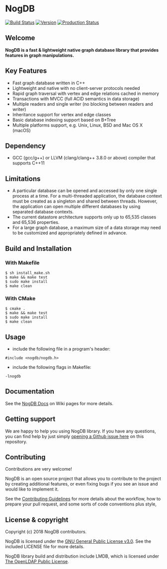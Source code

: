 # NogDB

[![Build Status](https://travis-ci.org/nogdb/nogdb.svg?branch=develop)](https://travis-ci.org/nogdb/nogdb)
[![Version](https://img.shields.io/badge/version-0.10.0%20beta-blue.svg)]()
[![Production Status](https://img.shields.io/badge/status-unstable-red.svg)]()

## Welcome
**NogDB is a fast & lightweight native graph database library that provides features in graph manipulations.**

## Key Features
* Fast graph database written in C++
* Lightweight and native with no client-server protocols needed
* Rapid graph traversal with vertex and edge relations cached in memory
* Transactions with MVCC (full ACID semantics in data storage)
* Multiple readers and single writer (no blocking between readers and writer)
* Inheritance support for vertex and edge classes
* Basic database indexing support based on B+Tree
* Multiple platforms support, e.g. Unix, Linux, BSD and Mac OS X (macOS)

## Dependency
* GCC (gcc/g++) or LLVM (clang/clang++ 3.8.0 or above) compiler that supports C++11

## Limitations
* A particular database can be opened and accessed by only one single process at a time. For a multi-threaded application, the database context must be created as a singleton and shared between threads. However, the application can open multiple different databases by using separated database contexts.
* The current datastore architecture supports only up to 65,535 classes and 65,536 properties.
* For a large graph database, a maximum size of a data storage may need to be customized and appropriately defined in advance.

## Build and Installation
### With Makefile
```
$ sh install_make.sh
$ make && make test
$ sudo make install
$ make clean
```

### With CMake
```
$ cmake .
$ make && make test
$ sudo make install
$ make clean
```

## Usage
* include the following file in a program's header:
```
#include <nogdb/nogdb.h>
```
* include the following flags in Makefile:
```
-lnogdb
```

## Documentation

See the [NogDB Docs](https://github.com/nogdb/nogdb/wiki) on Wiki pages for more details.

## Getting support
We are happy to help you using NogDB library. If you have any questions, you can find help by just simply [opening a Github issue here](https://github.com/nogdb/nogdb/issues) on this repository.

## Contributing
Contributions are very welcome!

NogDB is an open source project that allows you to contribute to the project by creating additional features, or even fixing bugs if you see an issue and would like to implement it.

See the [Contributing Guidelines](https://github.com/nogdb/nogdb/blob/master/CONTRIBUTING.md) for more details about the workflow, how to prepare your pull request, and some sorts of code conventions plus style, 

## License & copyright
Copyright (c) 2018 NogDB contributors.

NogDB is licensed under the [GNU General Public License v3.0](https://www.gnu.org/licenses/gpl-3.0.en.html). See the included LICENSE file for more details.

NogDB library build and distribution include LMDB, which is licensed under [The OpenLDAP Public License](http://www.openldap.org/software/release/license.html).